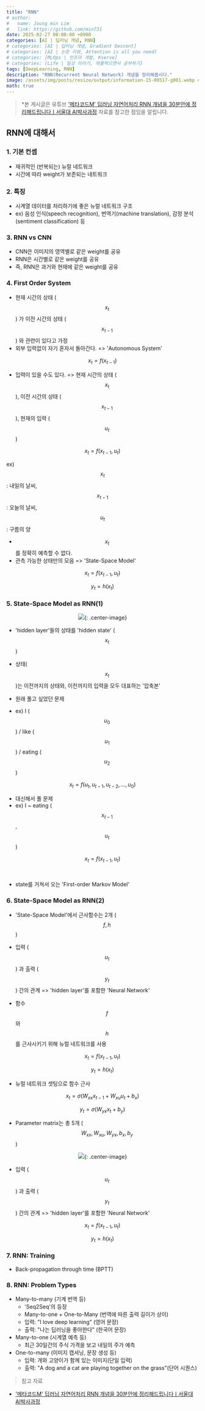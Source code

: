 ```yaml
---
title: "RNN"
# author:
#   name: Joung min Lim
#   link: https://github.com/min731
date: 2025-02-27 00:00:00 +0900
categories: [AI | 딥러닝 개념, RNN]
# categories: [AI | 딥러닝 개념, Gradient Descent]
# categories: [AI | 논문 리뷰, Attention is all you need]
# categories: [MLOps | 인프라 개발, Kserve]
# categories: [Life | 일상 이야기, 와플먹으면서 공부하기]
tags: [DeepLearning, RNN]
description: "RNN(Recurrent Neural Network) 개념을 정리해봅시다."
image: /assets/img/posts/resize/output/information-15-00517-g001.webp # 대표 이미지  가로 세로 비율 약 1.91:1 (예: 1200×628px)
math: true 
---
```



>  *본 게시글은 유튜브 ['메타코드M' 딥러닝 자연어처리 RNN 개념을 30분안에 정리해드립니다ㅣ서울대 AI박사과정](https://www.youtube.com/watch?v=Hn3GHHOXKCE&t=180s&ab_channel=%EB%A9%94%ED%83%80%EC%BD%94%EB%93%9CM) 자료를 참고한 점임을 알립니다.

## RNN에 대해서

### 1. 기본 컨셉
- 재귀적인 (반복되는) 뉴럴 네트워크
- 시간에 따라 weight가 보존되는 네트워크

### 2. 특징
- 시계열 데이터를 처리하기에 좋은 뉴럴 네트워크 구조
- ex) 음성 인식(speech recognition), 번역기(machine translation), 감정 분석(sentiment classification) 등

### 3. RNN vs CNN
- CNN은 이미지의 영역별로 같은 weight를 공유
- RNN은 시간별로 같은 weight를 공유
- 즉, RNN은 과거와 현재에 같은 weight를 공유

### 4. First Order System
- 현재 시간의 상태 ($$x_{t}$$) 가 이전 시간의 상태 ($$x_{t-1}$$) 와 관련이 있다고 가정
- 외부 입력없이 자기 혼자서 돌아간다. => 'Autonomous System'

$$
x_{t} = f(x_{t-1})
$$

- 입력이 있을 수도 있다. => 현재 시간의 상태 ($$x_{t}$$), 이전 시간의 상태 ($$x_{t-1}$$), 현재의 입력 ($$u_{t}$$)
 
 $$x_{t} = f(x_{t-1}, u_{t})$$
 
 
 ex) $$x_{t}$$ : 내일의 날씨, $$x_{t-1}$$ : 오늘의 날씨, $$u_{t}$$ : 구름의 양
 
- $$x_{t}$$를 정확히 예측할 수 없다.
- 관측 가능한 상태만의 모음 => 'State-Space Model'

 $$
 x_{t} = f(x_{t-1}, u_{t})
 $$

 $$
 y_{t} = h(x_{t})
 $$
 
### 5. State-Space Model as RNN(1)

<p align="center">
  <img src="https://velog.velcdn.com/images/min0731/post/c943baea-dfc4-41fb-a473-d017e825192b/image.png">{: .center-image}
</p>

- 'hidden layer'들의 상태를 'hidden state' ($$x_{t}$$)

- 상태($$x_{t}$$)는 이전까지의 상태와, 이전까지의 입력을 모두 대표하는 '압축본'

- 원래 풀고 싶었던 문제
- ex) I ($$u_{0}$$) / like ($$u_{1}$$) / eating ($$u_{2}$$)

 $$
 x_{t} = f(u_{t},u_{t-1},u_{t-2},..., u_{0})
 $$
  
- 대신해서 풀 문제
- ex) I ~ eating ($$x_{t-1}$$,$$u_{t}$$)

 $$
 x_{t} = f(x_{t-1}, u_{t})
 $$

<br>

- state를 거쳐서 오는 'First-order Markov Model'

### 6. State-Space Model as RNN(2)

- 'State-Space Model'에서 근사함수는 2개 ($$f,h$$)

- 입력 ($$u_{t}$$) 과 출력 ($$y_{t}$$) 간의 관계 => 'hidden layer'를 포함한 'Neural Network'

- 함수 $$f$$와 $$h$$를 근사시키기 위해 뉴럴 네트워크를 사용

 $$
 x_{t} = f(x_{t-1}, u_{t})
 $$

 $$
 y_{t} = h(x_{t})
 $$

- 뉴럴 네트워크 셋팅으로 함수 근사

 $$
 x_{t} = \sigma(W_{xx}x_{t-1}+W_{xu}u_{t}+b_{x})
 $$

 $$
 y_{t} = \sigma(W_{yx}x_{t}+b_{y})
 $$

- Parameter matrix는 총 5개 ($$W_{xx},W_{xu},W_{yx},b_{x},b_{y}$$)
  
<p align="center">
  <img src="https://velog.velcdn.com/images/min0731/post/0e842cf0-8bdb-41c3-aab1-e6557e9eac51/image.png">{: .center-image}
</p>

- 입력 ($$u_{t}$$) 과 출력 ($$y_{t}$$) 간의 관계 => 'hidden layer'를 포함한 'Neural Network'

 $$
 x_{t} = f(x_{t-1}, u_{t})
 $$

 $$
 y_{t} = h(x_{t})
 $$
 
### 7. RNN: Training

- Back-propagation through time (BPTT)

### 8. RNN: Problem Types

- Many-to-many (기계 번역 등)
  - 'Seq2Seq'의 등장
  - Many-to-one + One-to-Many (번역에 따른 출력 길이가 상이)
  - 입력: "I love deep learning" (영어 문장)
  - 출력: "나는 딥러닝을 좋아한다" (한국어 문장)
- Many-to-one (시계열 예측 등)
  - 최근 30일간의 주식 가격을 보고 내일의 주가 예측
- One-to-many (이미지 캡셔닝, 문장 생성 등)
  - 입력: 개와 고양이가 함께 있는 이미지(단일 입력)
  - 출력: "A dog and a cat are playing together on the grass"(단어 시퀀스)

> 참고 자료
  
- ['메타코드M' 딥러닝 자연어처리 RNN 개념을 30분안에 정리해드립니다ㅣ서울대 AI박사과정](https://www.youtube.com/watch?v=Hn3GHHOXKCE&t=180s&ab_channel=%EB%A9%94%ED%83%80%EC%BD%94%EB%93%9CM)